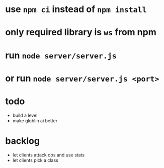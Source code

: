 # use `npm ci` instead of `npm install`
# only required library is `ws` from npm
# run `node server/server.js`
# or run `node server/server.js <port>`

# todo
- build a level
- make globlin ai better

# backlog
- let clients attack obs and use stats
- let clients pick a class